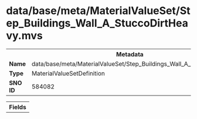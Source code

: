<h1>data/base/meta/MaterialValueSet/Step_Buildings_Wall_A_StuccoDirtHeavy.mvs</h1><table><tr><th colspan="100%">Metadata</th></tr><tr><td><b>Name</b></td><td>data/base/meta/MaterialValueSet/Step_Buildings_Wall_A_StuccoDirtHeavy.mvs</td></tr><tr><td><b>Type</b></td><td>MaterialValueSetDefinition</td></tr><tr><td><b>SNO ID</b></td><td>584082</td></tr></table>

<table><tr><th colspan="100%">Fields</th></tr></table>

